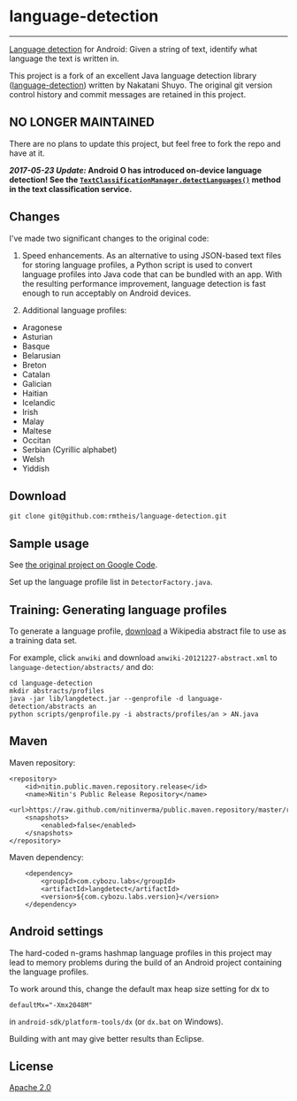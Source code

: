 # language-detection
* * * 

[Language detection](http://en.wikipedia.org/wiki/Language_detection) for Android: Given a string 
of text, identify what language the text is written in.

This project is a fork of an excellent Java language detection library 
([language-detection](http://code.google.com/p/language-detection/)) written by Nakatani Shuyo. 
The original git version control history and commit messages are retained in this project.

## NO LONGER MAINTAINED

There are no plans to update this project, but feel free to fork the repo and have at it. 

**_2017-05-23 Update:_ Android O has introduced on-device language detection!
See the [`TextClassificationManager.detectLanguages()`](https://developer.android.com/reference/android/view/textclassifier/TextClassificationManager.html#detectLanguages(java.lang.CharSequence))
method in the text classification service.**

## Changes

I've made two significant changes to the original code:

1. Speed enhancements. As an alternative to using JSON-based text files for storing language 
profiles, a Python script is used to convert language profiles into Java code that can be bundled 
with an app. With the resulting performance improvement, language detection is fast enough to run 
acceptably on Android devices.

2. Additional language profiles:

- Aragonese
- Asturian
- Basque
- Belarusian
- Breton
- Catalan
- Galician
- Haitian
- Icelandic
- Irish
- Malay
- Maltese
- Occitan
- Serbian (Cyrillic alphabet)
- Welsh
- Yiddish

## Download

    git clone git@github.com:rmtheis/language-detection.git

## Sample usage

See [the original project on Google Code](http://code.google.com/p/language-detection/).

Set up the language profile list in `DetectorFactory.java`.

## Training: Generating language profiles

To generate a language profile, [download](http://dumps.wikimedia.org/backup-index.html) a 
Wikipedia abstract file to use as a training data set.

For example, click `anwiki` and download `anwiki-20121227-abstract.xml` to 
`language-detection/abstracts/` and do:

    cd language-detection
    mkdir abstracts/profiles
    java -jar lib/langdetect.jar --genprofile -d language-detection/abstracts an
    python scripts/genprofile.py -i abstracts/profiles/an > AN.java

## Maven

Maven repository:

    <repository>
        <id>nitin.public.maven.repository.release</id>
        <name>Nitin's Public Release Repository</name>
        <url>https://raw.github.com/nitinverma/public.maven.repository/master/releases/</url>
        <snapshots>
            <enabled>false</enabled>
        </snapshots>
    </repository>

Maven dependency:

        <dependency>
            <groupId>com.cybozu.labs</groupId>
            <artifactId>langdetect</artifactId>
            <version>${com.cybozu.labs.version}</version>
        </dependency>

## Android settings

The hard-coded n-grams hashmap language profiles in this project may lead to memory problems 
during the build of an Android project containing the language profiles.
 
To work around this, change the default max heap size setting for dx to 

    defaultMx="-Xmx2048M" 

in `android-sdk/platform-tools/dx` (or `dx.bat` on Windows).

Building with ant may give better results than Eclipse.

## License

[Apache 2.0](http://www.apache.org/licenses/LICENSE-2.0)
